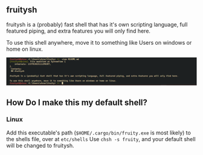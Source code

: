 ## fruitysh

fruitysh is a (probably) fast shell that has it's own scripting language, full featured piping, and extra features you will only find here.

To use this shell anywhere, move it to something like Users on windows or home on linux.

![Example of shell](https://github.com/mojidev-py/fruitysh/blob/main/%7BA65046E5-22A7-416E-8FFB-9DB0730E7275%7D.png)

## How Do I make this my default shell?

### Linux
Add this executable's path (`$HOME/.cargo/bin/fruity.exe` is most likely) to the shells file, over at `etc/shells`
Use `chsh -s fruity`, and your default shell will be changed to fruitysh.

